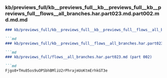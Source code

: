 ### kb/previews_full/kb__previews_full__kb__previews_full__kb__previews_full__flows__all_branches.har.part023.md.part002.md.md.md

```md
### kb/previews_full/kb__previews_full__kb__previews_full__flows__all_branches.har.part023.md.part002.md.md

```md
### kb/previews_full/kb__previews_full__flows__all_branches.har.part023.md.part002.md

```md
### kb/previews_full/flows__all_branches.har.part023.md (part 002)

```md
Fjgo8+THu85os9uOPSbhBMliU2rPhrajmUoKtmErhkGT3e
```

```

```

```

```
